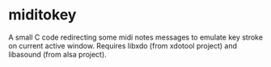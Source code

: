 # miditokey
A small C code redirecting some midi notes messages to emulate key stroke on current active window.
Requires libxdo (from xdotool project) and libasound (from alsa project).
